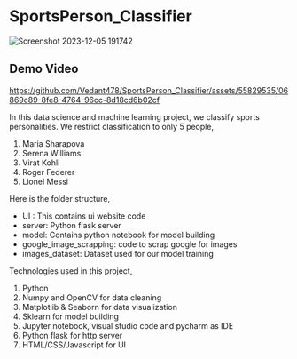 # SportsPerson_Classifier

![Screenshot 2023-12-05 191742](https://github.com/Vedant478/SportsPerson_Classifier/assets/55829535/4e6b6275-e00f-40fd-af13-1cc56fadc7f9)

## Demo Video

https://github.com/Vedant478/SportsPerson_Classifier/assets/55829535/06869c89-8fe8-4764-96cc-8d18cd6b02cf

In this data science and machine learning project, we classify sports personalities. We restrict classification to only 5 people,
1) Maria Sharapova
2) Serena Williams
3) Virat Kohli
4) Roger Federer
5) Lionel Messi

Here is the folder structure,
* UI : This contains ui website code 
* server: Python flask server
* model: Contains python notebook for model building
* google_image_scrapping: code to scrap google for images
* images_dataset: Dataset used for our model training

Technologies used in this project,
1. Python
2. Numpy and OpenCV for data cleaning
3. Matplotlib & Seaborn for data visualization
4. Sklearn for model building
5. Jupyter notebook, visual studio code and pycharm as IDE
6. Python flask for http server
7. HTML/CSS/Javascript for UI



